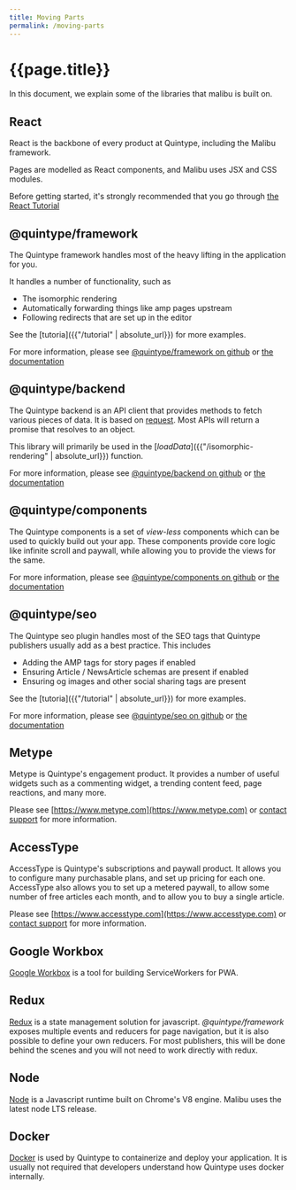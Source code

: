 ```yaml
---
title: Moving Parts
permalink: /moving-parts
---
```

# {{page.title}}

In this document, we explain some of the libraries that malibu is built on.

## React

React is the backbone of every product at Quintype, including the Malibu framework.

Pages are modelled as React components, and Malibu uses JSX and CSS modules.

Before getting started, it's strongly recommended that you go through [the React Tutorial](https://reactjs.org/tutorial/tutorial.html)

## @quintype/framework

The Quintype framework handles most of the heavy lifting in the application for you.

It handles a number of functionality, such as
* The isomorphic rendering
* Automatically forwarding things like amp pages upstream
* Following redirects that are set up in the editor

See the [tutoria]({{"/tutorial" | absolute_url}}) for more examples.

For more information, please see [@quintype/framework on github](https://github.com/quintype/quintype-node-framework) or [the documentation](https://developers.quintype.com/quintype-node-framework)

## @quintype/backend

The Quintype backend is an API client that provides methods to fetch various pieces of data. It is based on [request](https://www.npmjs.com/package/request). Most APIs will return a promise that resolves to an object.

This library will primarily be used in the [*loadData*]({{"/isomorphic-rendering" | absolute_url}}) function.

For more information, please see [@quintype/backend on github](https://github.com/quintype/quintype-node-backend) or [the documentation](https://developers.quintype.com/quintype-node-backend)

## @quintype/components

The Quintype components is a set of *view-less* components which can be used to quickly build out your app. These components provide core logic like infinite scroll and paywall, while allowing you to provide the views for the same.

For more information, please see [@quintype/components on github](https://github.com/quintype/quintype-node-components) or [the documentation](https://developers.quintype.com/quintype-node-components)

## @quintype/seo

The Quintype seo plugin handles most of the SEO tags that Quintype publishers usually add as a best practice. This includes
* Adding the AMP tags for story pages if enabled
* Ensuring Article / NewsArticle schemas are present if enabled
* Ensuring og images and other social sharing tags are present

See the [tutoria]({{"/tutorial" | absolute_url}}) for more examples.

For more information, please see [@quintype/seo on github](https://github.com/quintype/quintype-node-seo) or [the documentation](https://developers.quintype.com/quintype-node-seo)

## Metype

Metype is Quintype's engagement product. It provides a number of useful widgets such as a commenting widget, a trending content feed, page reactions, and many more.

Please see [https://www.metype.com](https://www.metype.com) or [contact support](mailto:support@quintype.com) for more information.

## AccessType

AccessType is Quintype's subscriptions and paywall product. It allows you to configure many purchasable plans, and set up pricing for each one. AccessType also allows you to set up a metered paywall, to allow some number of free articles each month, and to allow you to buy a single article.

Please see [https://www.accesstype.com](https://www.accesstype.com) or [contact support](mailto:support@quintype.com) for more information.

## Google Workbox

[Google Workbox](https://developers.google.com/web/tools/workbox/) is a tool for building ServiceWorkers for PWA.

## Redux

[Redux](https://redux.js.org) is a state management solution for javascript. *@quintype/framework* exposes multiple events and reducers for page navigation, but it is also possible to define your own reducers. For most publishers, this will be done behind the scenes and you will not need to work directly with redux.

## Node

[Node](https://nodejs.org) is a Javascript runtime built on Chrome's V8 engine. Malibu uses the latest node LTS release.

## Docker

[Docker](https://www.docker.com) is used by Quintype to containerize and deploy your application. It is usually not required that developers understand how Quintype uses docker internally.
